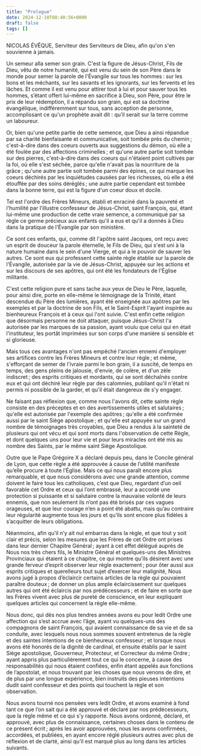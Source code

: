 ```yaml
---
title: "Prologue"
date: 2024-12-10T08:40:56+0000
draft: false
tags: []
---
```


NICOLAS ÉVÊQUE, Serviteur des Serviteurs de Dieu, afin qu'on s'en souvienne à jamais.

Un semeur alla semer son grain. C'est la figure de Jésus-Christ, Fils de Dieu, vêtu de notre humanité, qui est venu du sein de son Père dans le monde pour semer la parole de l'Évangile sur tous les hommes : sur les bons et les méchants, sur les savants et les ignorants, sur les fervents et les lâches. Et comme il est venu pour attirer tout à lui et pour sauver tous les hommes, s’étant offert lui-même en sacrifice à Dieu, son Père, pour être le prix de leur rédemption, il a répandu son grain, qui est sa doctrine évangélique, indifféremment sur tous, sans acception de personne, accomplissant ce qu'un prophète avait dit : qu’il serait sur la terre comme un laboureur.

Or, bien qu'une petite partie de cette semence, que Dieu a ainsi répandue par sa charité bienfaisante et communicative, soit tombée près du chemin ; c'est-à-dire dans des coeurs ouverts aux suggestions du démon, où elle a été foulée par des affections criminelles ; et qu'une autre partie soit tombée sur des pierres, c'est-à-dire dans des coeurs qui n'étaient point cultivés par la foi, où elle s'est séchée, parce qu'elle n'avait pas la nourriture de la grâce ; qu'une autre partie soit tombée parmi des épines, ce qui marque les coeurs déchirés par les inquiétudes causées par les richesses, où elle a été étouffée par des soins déréglés ; une autre partie cependant est tombée dans la bonne terre, qui est la figure d'un coeur doux et docile.

Tel est l'ordre des Frères Mineurs, établi et enraciné dans la pauvreté et l'humilité par l’illustre confesseur de Jésus-Christ, saint François, qui, étant lui-même une production de cette vraie semence, a communiqué par sa règle ce germe précieux aux enfants qu'il a eus et qu'il a donnés à Dieu dans la pratique de l'Évangile par son ministère.

Ce sont ces enfants, qui, comme dit l'apôtre saint Jacques, ont reçu avec un esprit de douceur la parole éternelle, le Fils de Dieu, qui s'est uni à la nature humaine dans le sein d'une Vierge, et qui a le pouvoir de sauver les autres. Ce sont eux qui professent cette sainte règle établie sur la parole de l'Évangile, autorisée par la vie de Jésus-Christ, appuyée sur les actions et sur les discours de ses apôtres, qui ont été les fondateurs de l'Église militante.

C'est cette religion pure et sans tache aux yeux de Dieu le Père, laquelle, pour ainsi dire, porte en elle-même le témoignage de la Trinité, étant descendue du Père des lumières, ayant été enseignée aux apôtres par les exemples et par la doctrine de son Fils, et le Saint-Esprit l'ayant inspirée au bienheureux François et à ceux qui l'ont suivie. C'est enfin cette religion que désormais personne ne doit attaquer, puisque Jésus-Christ l'a autorisée par les marques de sa passion, ayant voulu que celui qui en était l'instituteur, les portât imprimées sur son corps d'une manière si sensible et si glorieuse.

Mais tous ces avantages n'ont pas empêché l'ancien ennemi d'employer ses artifices contre les Frères Mineurs et contre leur règle ; et même, s'efforçant de semer de l'ivraie parmi le bon grain, il a suscité, de temps en temps, des gens pleins de jalousie, d'envie, de colère, et d'un zèle indiscret ; des esprits critiques et mordants, qui se sont déchaînés contre eux et qui ont déchiré leur règle par des calomnies, publiant qu'il n'était ni permis ni possible de la garder, et qu'il était dangereux de s'y engager.

Ne faisant pas réflexion que, comme nous l'avons dit, cette sainte règle consiste en des préceptes et en des avertissements utiles et salutaires ; qu'elle est autorisée par l'exemple des apôtres ; qu'elle a été confirmée aussi par le saint Siège apostolique ; et qu'elle est appuyée sur un grand nombre de témoignages très croyables, que Dieu a rendus à la sainteté de plusieurs qui ont vécu et qui sont morts dans l'observation de cette Règle, et dont quelques uns pour leur vie et pour leurs miracles ont été mis au nombre des Saints, par le même saint Siège Apostolique.

Outre que le Pape Grégoire X a déclaré depuis peu, dans le Concile général de Lyon, que cette règle a été approuvée à cause de l’utilité manifeste qu’elle procure à toute l’Église. Mais ce qui nous paraît encore plus remarquable, et que nous considérons avec une grande attention, comme doivent le faire tous les catholiques, c’est que Dieu, regardant d’un oeil favorable cet Ordre et ceux qui l’ont embrassé, leur a accordé une protection si puissante et si salutaire contre la mauvaise volonté de leurs ennemis, que non seulement ils n’ont pas été brisés par ces vagues orageuses, et que leur courage n’en a point été abattu, mais qu’au contraire leur régularité augmente tous les jours et qu’ils sont encore plus fidèles à s’acquitter de leurs obligations.

Néanmoins, afin qu’il n’y ait nul embarras dans la règle, et que tout y soit clair et précis, selon les mesures que les Frères de cet Ordre ont prises dans leur dernier Chapitre Général ; ayant à cet effet délégué auprès de Nous nos très chers fils, le Ministre Général et quelques-uns des Ministres Provinciaux qui étaient à ce chapitre, ce qui montre qu’ils désirent avec une grande ferveur d’esprit observer leur règle exactement ; pour ôter aussi aux esprits critiques et querelleurs tout sujet d’exercer leur malignité, Nous avons jugé à propos d’éclaircir certains articles de la règle qui pouvaient paraître douteux ; de donner un plus ample éclaircissement sur quelques autres qui ont été éclaircis par nos prédécesseurs ; et de faire en sorte que les Frères vivent avec plus de pureté de conscience, en leur expliquant quelques articles qui concernent la règle elle-même.

Nous donc, qui dès nos plus tendres années avons eu pour ledit Ordre une affection qui s’est accrue avec l’âge, ayant vu quelques-uns des compagnons de saint François, qui avaient connaissance de sa vie et de sa conduite, avec lesquels nous nous sommes souvent entretenus de la règle et des saintes intentions de ce bienheureux confesseur ; et lorsque nous avons été honorés de la dignité de cardinal, et ensuite établis par le saint Siège apostolique, Gouverneur, Protecteur, et Correcteur du même Ordre ; ayant appris plus particulièrement tout ce qui le concerne, à cause des responsabilités qui nous étaient confiées, enfin étant appelés aux fonctions de l’apostolat, et nous trouvant par les choses que nous venons de dire, et de plus par une longue expérience, bien instruits des pieuses intentions dudit saint confesseur et des points qui touchent la règle et son observation.

Nous avons tourné nos pensées vers ledit Ordre, et avons examiné à fond tant ce que l’on sait qui a été approuvé et déclaré par nos prédécesseurs, que la règle même et ce qui s’y rapporte. Nous avons ordonné, déclaré, et approuvé, avec plus de connaissance, certaines choses dans le contenu de ce présent écrit ; après les avoir approuvées, nous les avons confirmées, accordées, et publiées, en ayant encore réglé plusieurs autres avec plus de réflexion et de clarté, ainsi qu’il est marqué plus au long dans les articles suivants.


